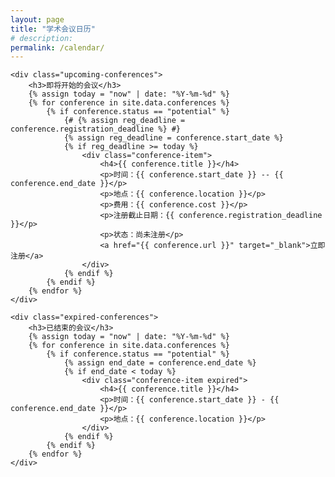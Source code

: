 ```yaml
---
layout: page
title: "学术会议日历"
# description:
permalink: /calendar/
---
```

<div class="calendar-container">
    <div id="calendar"></div>

    <div class="upcoming-conferences">
        <h3>即将开始的会议</h3>
        {% assign today = "now" | date: "%Y-%m-%d" %}
        {% for conference in site.data.conferences %}
            {% if conference.status == "potential" %}
                {# {% assign reg_deadline = conference.registration_deadline %} #}
                {% assign reg_deadline = conference.start_date %}
                {% if reg_deadline >= today %}
                    <div class="conference-item">
                        <h4>{{ conference.title }}</h4>
                        <p>时间：{{ conference.start_date }} -- {{ conference.end_date }}</p>
                        <p>地点：{{ conference.location }}</p>
                        <p>费用：{{ conference.cost }}</p>
                        <p>注册截止日期：{{ conference.registration_deadline }}</p>
                        <p>状态：尚未注册</p>
                        <a href="{{ conference.url }}" target="_blank">立即注册</a>
                    </div>
                {% endif %}
            {% endif %}
        {% endfor %}
    </div>
    
    <div class="expired-conferences">
        <h3>已结束的会议</h3>
        {% assign today = "now" | date: "%Y-%m-%d" %}
        {% for conference in site.data.conferences %}
            {% if conference.status == "potential" %}
                {% assign end_date = conference.end_date %}
                {% if end_date < today %}
                    <div class="conference-item expired">
                        <h4>{{ conference.title }}</h4>
                        <p>时间：{{ conference.start_date }} - {{ conference.end_date }}</p>
                        <p>地点：{{ conference.location }}</p>
                    </div>
                {% endif %}
            {% endif %}
        {% endfor %}
    </div>
    
</div>

<script>
    function checkReminders() {
        const conferences = {{ site.data.conferences | jsonify }};
        const today = new Date();
        
        conferences.forEach(conference => {
            if (conference.status === "potential") {
                const regDeadline = new Date(conference.registration_deadline);
                const reminderDate = new Date(regDeadline);
                reminderDate.setDate(regDeadline.getDate() - conference.reminder_cycle);
                
                if (today >= reminderDate && today <= regDeadline) {
                    alert(`提醒：会议"${conference.title}"注册截止日期为${conference.registration_deadline}，请尽快注册！`);
                }
            }
        });
    }

    // 页面加载时检查提醒
    window.onload = checkReminders;
</script>

<!-- back to top button -->
<script src="/js/vanilla-back-to-top.min.js"></script>
<script>addBackToTop()</script>